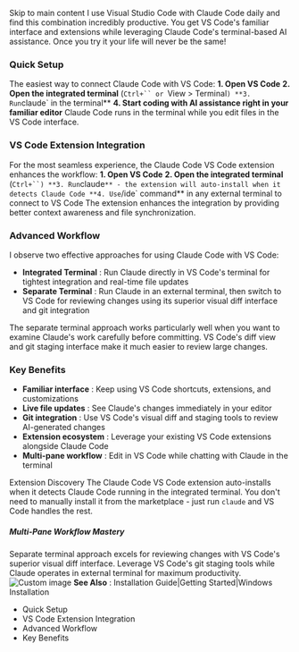 Skip to main content
I use Visual Studio Code with Claude Code daily and find this combination incredibly productive. You get VS Code's familiar interface and extensions while leveraging Claude Code's terminal-based AI assistance.
Once you try it your life will never be the same!
### Quick Setup​
The easiest way to connect Claude Code with VS Code:
**1. Open VS Code** **2. Open the integrated terminal** (`Ctrl+`` or `View > Terminal`) **3. Run`claude` in the terminal** **4. Start coding with AI assistance right in your familiar editor**
Claude Code runs in the terminal while you edit files in the VS Code interface.
### VS Code Extension Integration​
For the most seamless experience, the Claude Code VS Code extension enhances the workflow:
**1. Open VS Code** **2. Open the integrated terminal** (`Ctrl+``) **3. Run`claude`** - the extension will auto-install when it detects Claude Code **4. Use`/ide` command** in any external terminal to connect to VS Code
The extension enhances the integration by providing better context awareness and file synchronization.
### Advanced Workflow​
I observe two effective approaches for using Claude Code with VS Code:
  * **Integrated Terminal** : Run Claude directly in VS Code's terminal for tightest integration and real-time file updates
  * **Separate Terminal** : Run Claude in an external terminal, then switch to VS Code for reviewing changes using its superior visual diff interface and git integration


The separate terminal approach works particularly well when you want to examine Claude's work carefully before committing. VS Code's diff view and git staging interface make it much easier to review large changes.
### Key Benefits​
  * **Familiar interface** : Keep using VS Code shortcuts, extensions, and customizations
  * **Live file updates** : See Claude's changes immediately in your editor
  * **Git integration** : Use VS Code's visual diff and staging tools to review AI-generated changes
  * **Extension ecosystem** : Leverage your existing VS Code extensions alongside Claude Code
  * **Multi-pane workflow** : Edit in VS Code while chatting with Claude in the terminal


Extension Discovery
The Claude Code VS Code extension auto-installs when it detects Claude Code running in the integrated terminal. You don't need to manually install it from the marketplace - just run `claude` and VS Code handles the rest.
##### Multi-Pane Workflow Mastery
Separate terminal approach excels for reviewing changes with VS Code's superior visual diff interface. Leverage VS Code's git staging tools while Claude operates in external terminal for maximum productivity.
![Custom image](https://www.claudelog.com/img/discovery/006.png)
**See Also** : Installation Guide|Getting Started|Windows Installation
  * Quick Setup
  * VS Code Extension Integration
  * Advanced Workflow
  * Key Benefits



